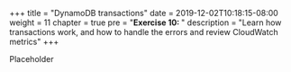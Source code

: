 +++
title = "DynamoDB transactions"
date = 2019-12-02T10:18:15-08:00
weight = 11
chapter = true
pre = "<b>Exercise 10: </b>"
description = "Learn how transactions work, and how to handle the errors and review CloudWatch metrics"
+++



Placeholder
